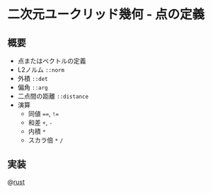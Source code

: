 # 二次元ユークリッド幾何 - 点の定義

## 概要

- 点またはベクトルの定義
- L2ノルム `::norm`
- 外積 `::det`
- 偏角 `::arg`
- 二点間の距離 `::distance`
- 演算
    - 同値 `==`, `!=`
    - 和差 `+`, `-`
    - 内積 `*`
    - スカラ倍 `*` `/`

## 実装

@[rust](procon-rs/src/geometry2d/point.rs)
